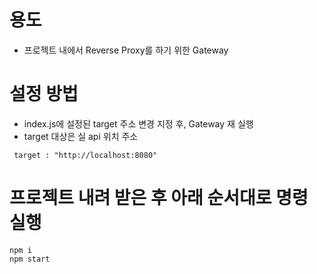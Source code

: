# 용도
 - 프로젝트 내에서 Reverse Proxy를 하기 위한 Gateway
# 설정 방법
 - index.js에 설정된 target 주소 변경 지정 후, Gateway 재 실행
 - target 대상은 실 api 위치 주소
```
 target : "http://localhost:8080"
```
# 프로젝트 내려 받은 후 아래 순서대로 명령 실행
```
npm i
npm start
```
